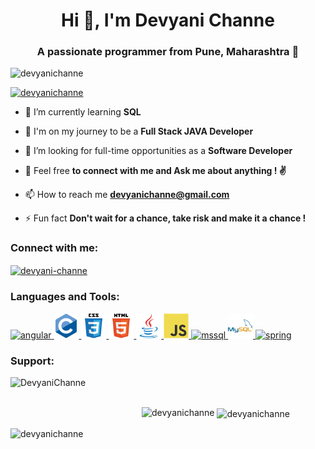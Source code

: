 <h1 align="center">Hi 👋, I'm Devyani Channe</h1>
<h3 align="center">A passionate programmer from Pune, Maharashtra 🚩</h3>

<p align="left"> <img src="https://komarev.com/ghpvc/?username=devyanichanne&label=Profile%20views&color=0e75b6&style=flat" alt="devyanichanne" /> </p>

<p align="left"> <a href="https://github.com/ryo-ma/github-profile-trophy"><img src="https://github-profile-trophy.vercel.app/?username=devyanichanne" alt="devyanichanne" /></a> </p>

- 🌱 I’m currently learning **SQL**

- 🚀 I'm on my journey to be a **Full Stack JAVA Developer**

- 🤝 I’m looking for full-time opportunities as a **Software Developer**

- 💬 Feel free **to connect with me and Ask me about anything ! ✌️**

- 📫 How to reach me **devyanichanne@gmail.com**

- ⚡ Fun fact **Don't wait for a chance, take risk and make it a chance !**

<h3 align="left">Connect with me:</h3>
<p align="left">
<a href="https://linkedin.com/in/devyani-channe" target="blank"><img align="center" src="https://raw.githubusercontent.com/rahuldkjain/github-profile-readme-generator/master/src/images/icons/Social/linked-in-alt.svg" alt="devyani-channe" height="30" width="40" /></a>
</p>

<h3 align="left">Languages and Tools:</h3>
<p align="left"> <a href="https://angular.io" target="_blank" rel="noreferrer"> <img src="https://angular.io/assets/images/logos/angular/angular.svg" alt="angular" width="40" height="40"/> </a> <a href="https://www.cprogramming.com/" target="_blank" rel="noreferrer"> <img src="https://raw.githubusercontent.com/devicons/devicon/master/icons/c/c-original.svg" alt="c" width="40" height="40"/> </a> <a href="https://www.w3schools.com/css/" target="_blank" rel="noreferrer"> <img src="https://raw.githubusercontent.com/devicons/devicon/master/icons/css3/css3-original-wordmark.svg" alt="css3" width="40" height="40"/> </a> <a href="https://www.w3.org/html/" target="_blank" rel="noreferrer"> <img src="https://raw.githubusercontent.com/devicons/devicon/master/icons/html5/html5-original-wordmark.svg" alt="html5" width="40" height="40"/> </a> <a href="https://www.java.com" target="_blank" rel="noreferrer"> <img src="https://raw.githubusercontent.com/devicons/devicon/master/icons/java/java-original.svg" alt="java" width="40" height="40"/> </a> <a href="https://developer.mozilla.org/en-US/docs/Web/JavaScript" target="_blank" rel="noreferrer"> <img src="https://raw.githubusercontent.com/devicons/devicon/master/icons/javascript/javascript-original.svg" alt="javascript" width="40" height="40"/> </a> <a href="https://www.microsoft.com/en-us/sql-server" target="_blank" rel="noreferrer"> <img src="https://www.svgrepo.com/show/303229/microsoft-sql-server-logo.svg" alt="mssql" width="40" height="40"/> </a> <a href="https://www.mysql.com/" target="_blank" rel="noreferrer"> <img src="https://raw.githubusercontent.com/devicons/devicon/master/icons/mysql/mysql-original-wordmark.svg" alt="mysql" width="40" height="40"/> </a> <a href="https://spring.io/" target="_blank" rel="noreferrer"> <img src="https://www.vectorlogo.zone/logos/springio/springio-icon.svg" alt="spring" width="40" height="40"/> </a> </p>

<h3 align="left">Support:</h3>
<p><a href="https://www.buymeacoffee.com/DevyaniChanne"> <img align="left" src="https://cdn.buymeacoffee.com/buttons/v2/default-yellow.png" height="50" width="210" alt="DevyaniChanne" /></a></p><br><br>

<p><img align="left" src="https://github-readme-stats.vercel.app/api/top-langs?username=devyanichanne&show_icons=true&locale=en&layout=compact" alt="devyanichanne" /></p>

<p>&nbsp;<img align="center" src="https://github-readme-stats.vercel.app/api?username=devyanichanne&show_icons=true&locale=en" alt="devyanichanne" /></p>

<p><img align="center" src="https://github-readme-streak-stats.herokuapp.com/?user=devyanichanne&" alt="devyanichanne" /></p>
